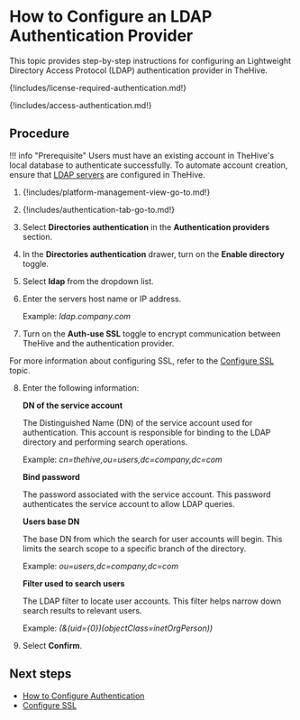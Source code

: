# How to Configure an LDAP Authentication Provider

This topic provides step-by-step instructions for configuring an Lightweight Directory Access Protocol (LDAP) authentication provider in TheHive.

{!includes/license-required-authentication.md!}

{!includes/access-authentication.md!}

## Procedure

!!! info "Prerequisite"
    Users must have an existing account in TheHive's local database to authenticate successfully. To automate account creation, ensure that [LDAP servers](../../administration/ldap-server.md) are configured in TheHive.

1. {!includes/platform-management-view-go-to.md!}

2. {!includes/authentication-tab-go-to.md!}

3. Select **Directories authentication** in the **Authentication providers** section.

4. In the **Directories authentication** drawer, turn on the **Enable directory** toggle.

5. Select **ldap** from the dropdown list.

6. Enter the servers host name or IP address.

    Example: *ldap.company.com*

7. Turn on the **Auth-use SSL** toggle to encrypt communication between TheHive and the authentication provider.

  For more information about configuring SSL, refer to the [Configure SSL](ssl.md) topic.

8. Enter the following information:

    **DN of the service account**

    The Distinguished Name (DN) of the service account used for authentication. This account is responsible for binding to the LDAP directory and performing search operations.

    Example: *cn=thehive,ou=users,dc=company,dc=com*

    **Bind password**

    The password associated with the service account. This password authenticates the service account to allow LDAP queries.

    **Users base DN**

    The base DN from which the search for user accounts will begin. This limits the search scope to a specific branch of the directory.

    Example: *ou=users,dc=company,dc=com*

    **Filter used to search users**

    The LDAP filter to locate user accounts. This filter helps narrow down search results to relevant users.

    Example: *(&(uid={0})(objectClass=inetOrgPerson))*

9. Select **Confirm**.

## Next steps

* [How to Configure Authentication](configure-authentication.md)
* [Configure SSL](ssl.md)